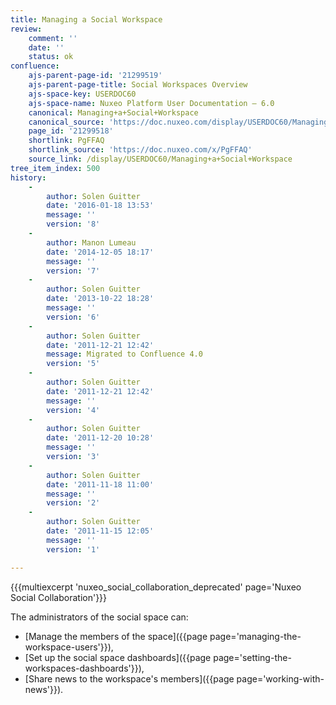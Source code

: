 ```yaml
---
title: Managing a Social Workspace
review:
    comment: ''
    date: ''
    status: ok
confluence:
    ajs-parent-page-id: '21299519'
    ajs-parent-page-title: Social Workspaces Overview
    ajs-space-key: USERDOC60
    ajs-space-name: Nuxeo Platform User Documentation — 6.0
    canonical: Managing+a+Social+Workspace
    canonical_source: 'https://doc.nuxeo.com/display/USERDOC60/Managing+a+Social+Workspace'
    page_id: '21299518'
    shortlink: PgFFAQ
    shortlink_source: 'https://doc.nuxeo.com/x/PgFFAQ'
    source_link: /display/USERDOC60/Managing+a+Social+Workspace
tree_item_index: 500
history:
    -
        author: Solen Guitter
        date: '2016-01-18 13:53'
        message: ''
        version: '8'
    -
        author: Manon Lumeau
        date: '2014-12-05 18:17'
        message: ''
        version: '7'
    -
        author: Solen Guitter
        date: '2013-10-22 18:28'
        message: ''
        version: '6'
    -
        author: Solen Guitter
        date: '2011-12-21 12:42'
        message: Migrated to Confluence 4.0
        version: '5'
    -
        author: Solen Guitter
        date: '2011-12-21 12:42'
        message: ''
        version: '4'
    -
        author: Solen Guitter
        date: '2011-12-20 10:28'
        message: ''
        version: '3'
    -
        author: Solen Guitter
        date: '2011-11-18 11:00'
        message: ''
        version: '2'
    -
        author: Solen Guitter
        date: '2011-11-15 12:05'
        message: ''
        version: '1'

---
```

{{{multiexcerpt 'nuxeo_social_collaboration_deprecated' page='Nuxeo Social Collaboration'}}}

The administrators of the social space can:

*   [Manage the members of the space]({{page page='managing-the-workspace-users'}}),
*   [Set up the social space dashboards]({{page page='setting-the-workspaces-dashboards'}}),
*   [Share news to the workspace's members]({{page page='working-with-news'}}).
